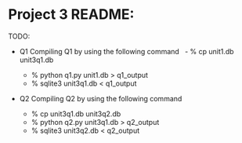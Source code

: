 # Project 3 README:

TODO: 
 * Q1
   Compiling Q1 by using the following command
   - % cp unit1.db unit3q1.db
   - % python q1.py unit1.db > q1_output
   - % sqlite3 unit3q1.db < q1_output 
 
 * Q2
   Compiling Q2 by using the following command  
   - % cp unit3q1.db unit3q2.db
   - % python q2.py unit3q1.db > q2_output
   - % sqlite3 unit3q2.db < q2_output
